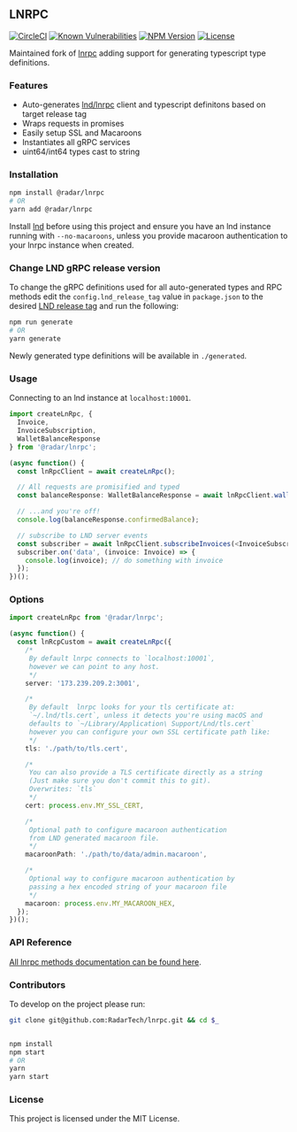 ## LNRPC

[![CircleCI](https://img.shields.io/circleci/project/github/RadarTech/lnrpc/master.svg?style=flat)](https://circleci.com/gh/RadarTech/lnrpc)
[![Known Vulnerabilities](https://snyk.io/test/github/RadarTech/lnrpc/badge.svg?targetFile=package.json)](https://snyk.io/test/github/RadarTech/lnrpc?targetFile=package.json)
[![NPM Version](https://img.shields.io/npm/v/@radar/lnrpc.svg?style=flat)](https://www.npmjs.com/package/@radar/lnrpc)
[![License](https://img.shields.io/github/license/radartech/lnrpc.svg?style=flat)](https://img.shields.io/github/license/radartech/lnrpc.svg?style=flat)

Maintained fork of [lnrpc](https://github.com/Matt-Jensen/lnrpc) adding support for generating typescript type definitions.

### Features
- Auto-generates [lnd/lnrpc](https://github.com/lightningnetwork/lnd/tree/master/lnrpc) client and typescript definitons based on target release tag
- Wraps requests in promises
- Easily setup SSL and Macaroons
- Instantiates all gRPC services
- uint64/int64 types cast to string

### Installation
```sh
npm install @radar/lnrpc
# OR
yarn add @radar/lnrpc
```

Install [lnd](https://github.com/lightningnetwork/lnd/blob/master/docs/INSTALL.md) before using this project and ensure you have an lnd instance running with `--no-macaroons`, unless you provide macaroon authentication to your lnrpc instance when created.

### Change LND gRPC release version
To change the gRPC definitions used for all auto-generated types and RPC methods edit the `config.lnd_release_tag` value in `package.json` to the desired [LND release tag](https://github.com/lightningnetwork/lnd/releases) and run the following:

```sh
npm run generate
# OR
yarn generate
```
Newly generated type definitions will be available in `./generated`.

### Usage

Connecting to an lnd instance at `localhost:10001`.

```typescript
import createLnRpc, {
  Invoice,
  InvoiceSubscription,
  WalletBalanceResponse
} from '@radar/lnrpc';

(async function() {
  const lnRpcClient = await createLnRpc();

  // All requests are promisified and typed
  const balanceResponse: WalletBalanceResponse = await lnRpcClient.walletBalance();

  // ...and you're off!
  console.log(balanceResponse.confirmedBalance);

  // subscribe to LND server events
  const subscriber = await lnRpcClient.subscribeInvoices(<InvoiceSubscription>{});
  subscriber.on('data', (invoice: Invoice) => {
    console.log(invoice); // do something with invoice
  });
})();
```

### Options

```typescript
import createLnRpc from '@radar/lnrpc';

(async function() {
  const lnRcpCustom = await createLnRpc({
    /*
     By default lnrpc connects to `localhost:10001`,
     however we can point to any host.
     */
    server: '173.239.209.2:3001',

    /*
     By default  lnrpc looks for your tls certificate at:
     `~/.lnd/tls.cert`, unless it detects you're using macOS and
     defaults to `~/Library/Application\ Support/Lnd/tls.cert`
     however you can configure your own SSL certificate path like:
     */
    tls: './path/to/tls.cert',

    /*
     You can also provide a TLS certificate directly as a string
     (Just make sure you don't commit this to git).
     Overwrites: `tls`
     */
    cert: process.env.MY_SSL_CERT,

    /*
     Optional path to configure macaroon authentication
     from LND generated macaroon file.
     */
    macaroonPath: './path/to/data/admin.macaroon',

    /*
     Optional way to configure macaroon authentication by
     passing a hex encoded string of your macaroon file
     */
    macaroon: process.env.MY_MACAROON_HEX,
  });
})();
```

### API Reference

[All lnrpc methods documentation can be found here](http://api.lightning.community).

### Contributors

To develop on the project please run:

```sh
git clone git@github.com:RadarTech/lnrpc.git && cd $_


npm install
npm start
# OR
yarn
yarn start
```

### License

This project is licensed under the MIT License.
